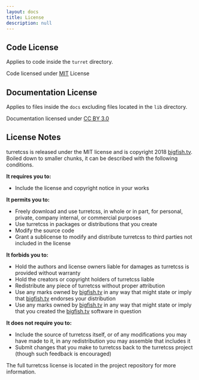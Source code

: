 ```yaml
---
layout: docs
title: License
description: null
---
```


## Code License

Applies to code inside the `turret` directory.

Code licensed under [MIT](https://opensource.org/licenses/mit-license.html) License

## Documentation License

Applies to files inside the `docs` excluding files located in the `lib` directory.

Documentation licensed under [CC BY 3.0](https://creativecommons.org/licenses/by/3.0/)

## License Notes

turretcss is released under the MIT license and is copyright 2018 <a href="https://bigfish.tv">bigfish.tv</a>. Boiled down to smaller chunks, it can be described with the following conditions.

**It requires you to:**

- Include the license and copyright notice in your works

**It permits you to:**

- Freely download and use turretcss, in whole or in part, for personal, private, company internal, or commercial purposes
- Use turretcss in packages or distributions that you create
- Modify the source code
- Grant a sublicense to modify and distribute turretcss to third parties not included in the license

**It forbids you to:**

- Hold the authors and license owners liable for damages as turretcss is provided without warranty
- Hold the creators or copyright holders of turretcss liable
- Redistribute any piece of turretcss without proper attribution
- Use any marks owned by <a href="https://bigfish.tv">bigfish.tv</a> in any way that might state or imply that <a href="https://bigfish.tv">bigfish.tv</a> endorses your distribution
- Use any marks owned by <a href="https://bigfish.tv">bigfish.tv</a> in any way that might state or imply that you created the <a href="https://bigfish.tv">bigfish.tv</a> software in question

**It does not require you to:**

- Include the source of turretcss itself, or of any modifications you may have made to it, in any redistribution you may assemble that includes it
- Submit changes that you make to turretcss back to the turretcss project (though such feedback is encouraged)

The full turretcss license is located in the project repository for more information.
